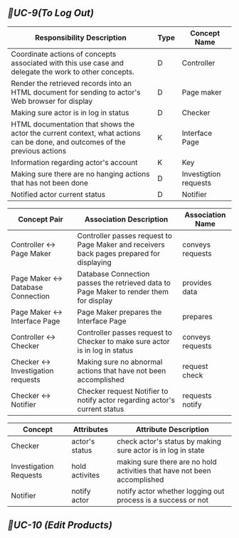 ## _🍓UC-9(To Log Out)_

Responsibility Description | Type | Concept Name
-------------------------- | ---- | ------------
Coordinate actions of concepts associated with this use case and delegate the work to other concepts. | D | Controller
Render the retrieved records into an HTML document for sending to actor's Web browser for display | D | Page maker
Making sure actor is in log in status | D | Checker 
HTML documentation that shows the actor the current context, what actions can be done, and outcomes of the previous actions | K | Interface Page
Information regarding actor's account | K | Key 
Making sure there are no hanging actions that has not been done | D | Investigtion requests
Notified actor current status | D | Notifier

Concept Pair | Association Description | Association Name
------------ | ----------------------- | ----------------
Controller <-> Page Maker | Controller passes request to Page Maker and receivers back pages prepared for displaying | conveys requests
Page Maker <-> Database Connection | Database Connection passes the retrieved data to Page Maker to render them for display | provides data
Page Maker <-> Interface Page | Page Maker prepares the Interface Page | prepares
Controller <-> Checker | Controller passes request to Checker to make sure actor is in log in status | conveys requests
Checker <-> Investigation requests | Making sure no abnormal actions that have not been accomplished | request check 
Checker <-> Notifier | Checker request Notifier to notify actor regarding actor's current status | requests notify 

Concept | Attributes | Attribute Description 
------- | ---------- | ---------------------
Checker | actor's status | check actor's status by making sure actor is in log in state 
Investigation Requests | hold activites | making sure there are no hold activities that have not been accomplished
Notifier | notify actor | notify actor whether logging out process is a success or not 

## _🍓UC-10 (Edit Products)_

